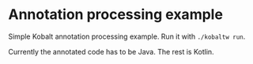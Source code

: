 # Annotation processing example

Simple Kobalt annotation processing example. Run it with `./kobaltw run`.

Currently the annotated code has to be Java. The rest is Kotlin.